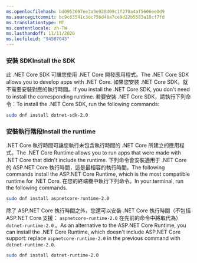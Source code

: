 ```yaml
---
ms.openlocfilehash: bd0953697ee3a9e928d09c1f270a4af5606ee0d9
ms.sourcegitcommit: bc9c63541c3dc756d48a7ce9d22b5583a18cf7fd
ms.translationtype: MT
ms.contentlocale: zh-TW
ms.lasthandoff: 11/11/2020
ms.locfileid: "94507043"
---
```


### <a name="install-the-sdk"></a><span data-ttu-id="14e40-101">安裝 SDK</span><span class="sxs-lookup"><span data-stu-id="14e40-101">Install the SDK</span></span>

<span data-ttu-id="14e40-102">此 .NET Core SDK 可讓您使用 .NET Core 開發應用程式。</span><span class="sxs-lookup"><span data-stu-id="14e40-102">The .NET Core SDK allows you to develop apps with .NET Core.</span></span> <span data-ttu-id="14e40-103">如果您安裝 .NET Core SDK，就不需要安裝對應的執行時間。</span><span class="sxs-lookup"><span data-stu-id="14e40-103">If you install the .NET Core SDK, you don't need to install the corresponding runtime.</span></span> <span data-ttu-id="14e40-104">若要安裝 .NET Core SDK，請執行下列命令：</span><span class="sxs-lookup"><span data-stu-id="14e40-104">To install the .NET Core SDK, run the following commands:</span></span>

```bash
sudo dnf install dotnet-sdk-2.0
```

### <a name="install-the-runtime"></a><span data-ttu-id="14e40-105">安裝執行階段</span><span class="sxs-lookup"><span data-stu-id="14e40-105">Install the runtime</span></span>

<span data-ttu-id="14e40-106">.NET Core 執行時間可讓您執行未包含執行時間的 .NET Core 所建立的應用程式。</span><span class="sxs-lookup"><span data-stu-id="14e40-106">The .NET Core Runtime allows you to run apps that were made with .NET Core that didn't include the runtime.</span></span> <span data-ttu-id="14e40-107">下列命令會安裝適用于 .NET Core 的 ASP.NET Core 執行時間，這是最相容的執行時間。</span><span class="sxs-lookup"><span data-stu-id="14e40-107">The following commands install the ASP.NET Core Runtime, which is the most compatible runtime for .NET Core.</span></span> <span data-ttu-id="14e40-108">在您的終端機中執行下列命令。</span><span class="sxs-lookup"><span data-stu-id="14e40-108">In your terminal, run the following commands.</span></span>

```bash
sudo dnf install aspnetcore-runtime-2.0
```

<span data-ttu-id="14e40-109">除了 ASP.NET Core 執行時間之外，您還可以安裝 .NET Core 執行時間（不包括 ASP.NET Core 支援： `aspnetcore-runtime-2.0` 在先前的命令中將取代為） `dotnet-runtime-2.0` 。</span><span class="sxs-lookup"><span data-stu-id="14e40-109">As an alternative to the ASP.NET Core Runtime, you can install the .NET Core Runtime, which doesn't include ASP.NET Core support: replace `aspnetcore-runtime-2.0` in the previous command with `dotnet-runtime-2.0`.</span></span>

```bash
sudo dnf install dotnet-runtime-2.0
```
